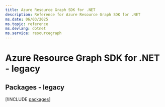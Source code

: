 ```yaml
---
title: Azure Resource Graph SDK for .NET
description: Reference for Azure Resource Graph SDK for .NET
ms.date: 06/03/2025
ms.topic: reference
ms.devlang: dotnet
ms.service: resourcegraph
---
```

# Azure Resource Graph SDK for .NET - legacy
## Packages - legacy
[!INCLUDE [packages](resource-graph-index.md)]